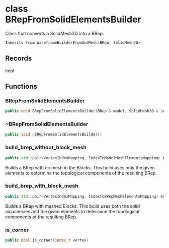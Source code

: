 # class BRepFromSolidElementsBuilder

Class that converts a SolidMesh3D into a BRep.

```cpp
Inherits from WireframeBuilderFromOneMesh<BRep, SolidMesh3D>
```

## Records

Impl

## Functions

### BRepFromSolidElementsBuilder

```cpp
public void BRepFromSolidElementsBuilder(BRep & model, SolidMesh3D & solid, Span corner_vertices, Span line_edges, Span surface_facets)
```

### ~BRepFromSolidElementsBuilder

```cpp
public void ~BRepFromSolidElementsBuilder()
```

### build_brep_without_block_mesh

```cpp
public std::pair<VertexIndexMapping, IndexToModelMeshElementsMapping> build_brep_without_block_mesh()
```

Builds a BRep with no mesh in the Blocks. This build uses only the given elements to determine the topological components of the resulting BRep.

### build_brep_with_block_mesh

```cpp
public std::pair<VertexIndexMapping, IndexToBRepMeshElementsMapping> build_brep_with_block_mesh()
```

Builds a BRep with meshed Blocks. This build uses both the solid adjacencies and the given elements to determine the topological components of the resulting BRep.

### is_corner

```cpp
public bool is_corner(index_t vertex)
```

